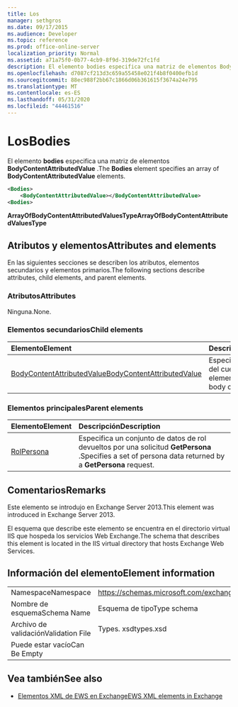 ```yaml
---
title: Los
manager: sethgros
ms.date: 09/17/2015
ms.audience: Developer
ms.topic: reference
ms.prod: office-online-server
localization_priority: Normal
ms.assetid: a71a75f0-0b77-4cb9-8f9d-319de72fc1fd
description: El elemento bodies especifica una matriz de elementos BodyContentAttributedValue.
ms.openlocfilehash: d7087cf213d3c659a55458e021f4b8f0400efb1d
ms.sourcegitcommit: 88ec988f2bb67c1866d06b361615f3674a24e795
ms.translationtype: MT
ms.contentlocale: es-ES
ms.lasthandoff: 05/31/2020
ms.locfileid: "44461516"
---
```

# <a name="bodies"></a><span data-ttu-id="3857b-103">Los</span><span class="sxs-lookup"><span data-stu-id="3857b-103">Bodies</span></span>

<span data-ttu-id="3857b-104">El elemento **bodies** especifica una matriz de elementos **BodyContentAttributedValue** .</span><span class="sxs-lookup"><span data-stu-id="3857b-104">The **Bodies** element specifies an array of **BodyContentAttributedValue** elements.</span></span> 
  
```XML
<Bodies>
    <BodyContentAttributedValue></BodyContentAttributedValue>
<Bodies>
```

 <span data-ttu-id="3857b-105">**ArrayOfBodyContentAttributedValuesType**</span><span class="sxs-lookup"><span data-stu-id="3857b-105">**ArrayOfBodyContentAttributedValuesType**</span></span>
## <a name="attributes-and-elements"></a><span data-ttu-id="3857b-106">Atributos y elementos</span><span class="sxs-lookup"><span data-stu-id="3857b-106">Attributes and elements</span></span>

<span data-ttu-id="3857b-107">En las siguientes secciones se describen los atributos, elementos secundarios y elementos primarios.</span><span class="sxs-lookup"><span data-stu-id="3857b-107">The following sections describe attributes, child elements, and parent elements.</span></span>
  
### <a name="attributes"></a><span data-ttu-id="3857b-108">Atributos</span><span class="sxs-lookup"><span data-stu-id="3857b-108">Attributes</span></span>

<span data-ttu-id="3857b-109">Ninguna.</span><span class="sxs-lookup"><span data-stu-id="3857b-109">None.</span></span>
  
### <a name="child-elements"></a><span data-ttu-id="3857b-110">Elementos secundarios</span><span class="sxs-lookup"><span data-stu-id="3857b-110">Child elements</span></span>

|<span data-ttu-id="3857b-111">**Elemento**</span><span class="sxs-lookup"><span data-stu-id="3857b-111">**Element**</span></span>|<span data-ttu-id="3857b-112">**Descripción**</span><span class="sxs-lookup"><span data-stu-id="3857b-112">**Description**</span></span>|
|:-----|:-----|
|[<span data-ttu-id="3857b-113">BodyContentAttributedValue</span><span class="sxs-lookup"><span data-stu-id="3857b-113">BodyContentAttributedValue</span></span>](bodycontentattributedvalue.md) <br/> |<span data-ttu-id="3857b-114">Especifica el contenido del cuerpo de un elemento.</span><span class="sxs-lookup"><span data-stu-id="3857b-114">Specifies the body content of an item.</span></span>  <br/> |
   
### <a name="parent-elements"></a><span data-ttu-id="3857b-115">Elementos principales</span><span class="sxs-lookup"><span data-stu-id="3857b-115">Parent elements</span></span>

|<span data-ttu-id="3857b-116">**Elemento**</span><span class="sxs-lookup"><span data-stu-id="3857b-116">**Element**</span></span>|<span data-ttu-id="3857b-117">**Descripción**</span><span class="sxs-lookup"><span data-stu-id="3857b-117">**Description**</span></span>|
|:-----|:-----|
|[<span data-ttu-id="3857b-118">Rol</span><span class="sxs-lookup"><span data-stu-id="3857b-118">Persona</span></span>](persona.md) <br/> |<span data-ttu-id="3857b-119">Especifica un conjunto de datos de rol devueltos por una solicitud **GetPersona** .</span><span class="sxs-lookup"><span data-stu-id="3857b-119">Specifies a set of persona data returned by a **GetPersona** request.</span></span>  <br/> |
   
## <a name="remarks"></a><span data-ttu-id="3857b-120">Comentarios</span><span class="sxs-lookup"><span data-stu-id="3857b-120">Remarks</span></span>

<span data-ttu-id="3857b-121">Este elemento se introdujo en Exchange Server 2013.</span><span class="sxs-lookup"><span data-stu-id="3857b-121">This element was introduced in Exchange Server 2013.</span></span>
  
<span data-ttu-id="3857b-122">El esquema que describe este elemento se encuentra en el directorio virtual IIS que hospeda los servicios Web Exchange.</span><span class="sxs-lookup"><span data-stu-id="3857b-122">The schema that describes this element is located in the IIS virtual directory that hosts Exchange Web Services.</span></span>
  
## <a name="element-information"></a><span data-ttu-id="3857b-123">Información del elemento</span><span class="sxs-lookup"><span data-stu-id="3857b-123">Element information</span></span>

|||
|:-----|:-----|
|<span data-ttu-id="3857b-124">Namespace</span><span class="sxs-lookup"><span data-stu-id="3857b-124">Namespace</span></span>  <br/> |https://schemas.microsoft.com/exchange/services/2006/types  <br/> |
|<span data-ttu-id="3857b-125">Nombre de esquema</span><span class="sxs-lookup"><span data-stu-id="3857b-125">Schema Name</span></span>  <br/> |<span data-ttu-id="3857b-126">Esquema de tipo</span><span class="sxs-lookup"><span data-stu-id="3857b-126">Type schema</span></span>  <br/> |
|<span data-ttu-id="3857b-127">Archivo de validación</span><span class="sxs-lookup"><span data-stu-id="3857b-127">Validation File</span></span>  <br/> |<span data-ttu-id="3857b-128">Types. xsd</span><span class="sxs-lookup"><span data-stu-id="3857b-128">types.xsd</span></span>  <br/> |
|<span data-ttu-id="3857b-129">Puede estar vacío</span><span class="sxs-lookup"><span data-stu-id="3857b-129">Can Be Empty</span></span>  <br/> ||
   
## <a name="see-also"></a><span data-ttu-id="3857b-130">Vea también</span><span class="sxs-lookup"><span data-stu-id="3857b-130">See also</span></span>



- [<span data-ttu-id="3857b-131">Elementos XML de EWS en Exchange</span><span class="sxs-lookup"><span data-stu-id="3857b-131">EWS XML elements in Exchange</span></span>](ews-xml-elements-in-exchange.md)

